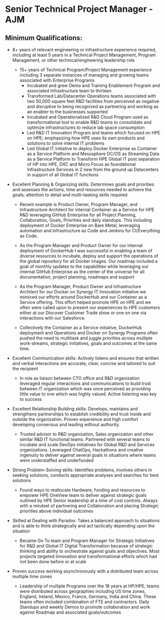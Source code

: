 # Senior Technical Project Manager - AJM

## Minimum Qualifications:
- 8+ years of relevant engineering or infrastructure experience required, including at least 5 years in a Technical Project Management, Program Management, or other technical/engineering leadership role

  * 15+ years of Technical Program/Project Management experience including 3 separate instances of managing and growing teams associated with Enterprise Programs
    - Incubated and grew Demo and Training Enablement Program and associated Infrastructure team to thirteen
    - Transformed Lab/Datacenter Operations teams associated with two 50,000 square feet R&D facilities from perceived as negative and disruptive to being recognized as partnering and working as an enabler to the businesses supported
    - Incubated and Operationalized R&D Cloud Program used as transformational tool to enable R&D teams to consolidate and optimize infrastructures to reduce lab space consumption
    - Led R&D IT Innovation Program and teams which focused on HPE on HPE; emphasizing how HPE uses its own products and solutions to solve internal IT problems
    - Led Global IT initiative to deploy Docker Enterprise as Container as a Service Platform and Mesosphere DC/OS as Streaming Data as a Service Platform to Transform HPE Global IT post separation of HP into HPE, DXC and Micro Focus as foundational Infrastructure Services in 2 new from the ground up Datacenters in support of all Global IT functions


- Excellent Planning & Organizing skills: Determines goals and priorities and assesses the actions, time and resources needed to achieve the goals; attention to detail and multi-tasking skills required

  * Recent example is Product Owner, Program Manager, and Infrastructure Architect for internal Container as a Service for HPE R&D leveraging GitHub Enterprise for all Project Planning, Collaboration, Goals, Priorities and daily standups.  This including deployment of Docker Enterprise on Bare Metal, leveraging automation and Infrastructure as Code and Jenkins for CI/Everything as Code.

  * As the Program Manager and Product Owner for our internal deployment of DockerHub I was successful in enabling a team of diverse resources to incubate, deploy and support the operations of the global repository for all Docker images.  Our roadmap included a goal of monthly updates to the capabilities while leveraging our internal GitHub Enterprise as the center of the universe for all documentation, project planning, roadmaps and support

  * As the Program Manager, Product Owner and Infrastructure Architect for our Docker on Synergy IT Innovation initiative we mimiced our efforts around DockerHub and our Container as a Service offering.  This effort helped promote HPE on HPE and we often were called upon to present our experiences to HPE customers either at our Discover Customer Trade show or one on one via interactions with our Salesforce.

  * Collectively the Container as a Service initiative, DockerHub deployment and Operations and Docker on Synergy Programs often pushed the need to multitask and juggle priorities across multiple work-streams, strategic initiatives, goals and outcomes at the same time.


- Excellent Communication skills: Actively listens and ensures that written and verbal interactions are accurate, clear, concise and tailored to suit the recipient

  * In role as liaison between CTO office and R&D organization leveraged regular interactions and communications to build trust between IT organization which was once perceived as providing little value to one which was highly valued.  Active listening was key to success


- Excellent Relationship Building skills: Develops, maintains and strengthens partnerships to establish credibility and trust inside and outside the organization. Proven experience and high comfort developing consensus and leading without authority.

  * Trusted advisor to R&D organization, Sales organization and other similar R&D IT functional teams.  Partnered with several teams to incubate and scale DevOps initiatives for Global R&D and Services organizations.  Leveraged ChatOps, Hackathons and creative ingenuity to deliver against several goals in situations where teams were understaffed and underfunded


- Strong Problem-Solving skills: Identifies problems, involves others in seeking solutions, conducts appropriate analyses and searches for best solutions

  * Found ways to reallocate Hardware, funding and resources to empower HPE OneView team to deliver against strategic goals outlined by HPE Senior leadership at a time of cost controls.  Always with a mindset of partnering and Collaboration and placing Strategic priorities above individual outcomes


- Skilled at Dealing with Paradox: Takes a balanced approach to situations and is able to think strategically and act tactically depending upon the situation

  * Became Go To team and Program Manager for Strategic Initiatives for R&D and Global IT Digital Transformation because of strategic thinking and ability to orchestrate against goals and objectives.  Most projects targeted Innovation and transformational efforts which had not been done before or at scale


- Proven success working asynchronously with a distributed team across multiple time zones

  * Leadership of multiple Programs over the 18 years at HP/HPE, teams were distributed across geographies including US time zones, England, Ireland, Mexico, France, Germany, India and China. These teams often included combination of FTE and contractors.  Daily Standups and weekly Demos to promote collaboration and work against Roadmap and associated goals/outcomes
